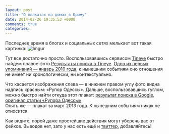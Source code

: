 ```yaml
---
layout: post
title: "О плакатах на домах в Крыму"
date: 2014-02-26 19:35:53 +0000
comments: true
categories: 
---
```

Последнее время в блогах и социальных сетях мелькает вот такая картинка:
![Imgur](http://i.imgur.com/dedcNfG.jpg?1?6915)

Тут все достаточно просто. Воспользовавшись сервисом [Tineye](http://tineye.com) быстро найдем правое фото.[Результаты поиска в Tineye](http://www.tineye.com/search/d8cb8095943b50e10c93f3fdeb4e5b204262c558/). [Одно из первых упоминаний — январь 2010 года](http://www.flickr.com/photos/36909153@N05/3560692392/in/photostream/), к нынешним событиям оно отношения не имеет ни хронологически, ни контекстуально.

Что касается изображения слева — в нижнем правом углу фото видна надпись красным: «Рупор Одессы». Дальше, воспользовавшись гуглом, можно быстро найти откуда этот плакат: [результат поиска в Google](http://tinyurl.com/kq2ap2n), [оригинал статьи «Рупора Одессы»](http://rupor.od.ua/news/Odessa-provokaciya-na-nacionalnoj-pochve--Nam-es-024791/)  
Опять же — плакат за март 2013 года. К нынешним событиям никак не относится.  

Как видите, порой даже простейшие действия могут уберечь вас от фейков. Выводов нет, зато у нас есть ещё и [твиттер](http://twitter.com/fakecontrol_org), добавляйтесь!
